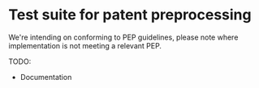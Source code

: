# Test suite for patent preprocessing

We're intending on conforming to PEP guidelines,
please note where implementation is not meeting
a relevant PEP.

TODO: 

* Documentation
